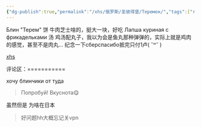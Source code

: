 ```yaml
---
{"dg-publish":true,"permalink":"/xhs/俄罗斯/圣彼得堡/Теремок/","tags":["rednote","圣彼得堡"],"created":"2025-03-17T22:38:30.911+08:00","updated":"2025-03-20T22:46:14.464+08:00"}
---
```


 

Блин "Терем" 饼 牛肉芝士啥的，挺大一块，好吃
Лапша куриная с фрикадельками 汤 鸡汤配丸子，我以为会是鱼丸那种弹弹的，实际上就是鸡肉的感觉，甚至不是肉丸…
纪念一下сберспасибо抵完只付1卢( ˘꒳​˘ )

[xhs](https://www.xiaohongshu.com/explore/63d838580000000018011c37?xsec_token=ABMnIaY_izFh8oNV-QEQvEcv7qCM6wTiQxSjsawzUTS2o=&xsec_source=pc_user)

评论区：===========

хочу блинчики от туда

> Попробуй! Вкуснота😋

虽然但是 为啥在日本

> 好问题hh大概忘记关vpn